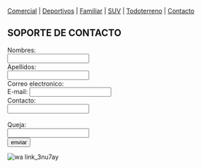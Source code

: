 [Comercial](./Comercial.md) | [Deportivos](./Deportivos.md) | [Familiar](./Familiar.md) | [SUV](./SUV.md) | [Todoterreno](./Todoterreno.md) | [Contacto](./Contacto.md)

##  SOPORTE DE CONTACTO

<form action="https://formspree.io/f/xjvlondj" method="post">
  <label for="name">Nombres:</label><br>
  <input type="text" id="name" name="name" value=""><br>
  <label for="lname">Apellidos:</label><br>
  <input type="text" id="lname" name="lname" value=""><br>
  <label for="name"> Correo electronico:</label><br>
  E-mail: <input type="text" name="email"><br>
  <label for="name">Contacto:</label><br>
  <input type="text" id="number" name="number" value=""><br><br>
  <label for="name"> Queja:</label><br>
  <input type="text" id="complaint" name="complaint" value=""><br>
<input type="submit" value="enviar">
</form>

![wa link_3nu7ay](https://user-images.githubusercontent.com/99769638/158527327-696a9e8e-4c18-441f-8bf3-9ba9eb0f6791.png)
